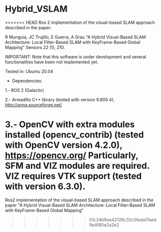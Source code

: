 # Hybrid_VSLAM
<<<<<<< HEAD
Ros 2 implementation of the visual-based SLAM approach described in the paper:

R Munguia, JC Trujillo, E Guerra, A Grau "A Hybrid Visual-Based SLAM Architecture: Local Filter-Based SLAM with KeyFrame-Based Global Mapping" Sensors 22 (1), 210.

IMPORTANT: Note that this software is under development and several functionalities have been not implemented yet.

Tested in: Ubuntu 20.04

- Dependencies:

1.- ROS 2 (Galactic)

2.- Armadillo C++ library  (tested with version 9.800.4), http://arma.sourceforge.net/

3.- OpenCV with extra modules installed (opencv_contrib) (tested with OpenCV version 4.2.0), https://opencv.org/
    Particularly, SFM and VIZ modules are required. VIZ requires VTK support (tested with version 6.3.0).    
=======
Ros2 implementation of the visual-based SLAM approach described in the paper "A Hybrid Visual-Based SLAM Architecture: Local Filter-Based SLAM with KeyFrame-Based Global Mapping"
>>>>>>> 01c34b9ee42126c32c5feda17aed9e4f80e2a2e2

